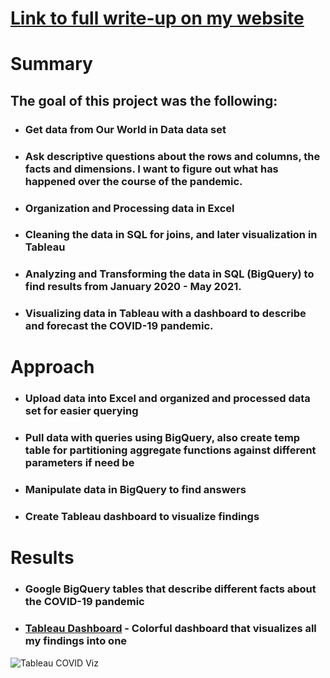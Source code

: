 # [Link to full write-up on my website](https://tmtrentmoore.wixsite.com/hellotrentonm/covid-worldwide-data-project)
# Summary
## The goal of this project was the following:
* ### Get data from Our World in Data data set
* ### Ask descriptive questions about the rows and columns, the facts and dimensions. I want to figure out what has happened over the course of the pandemic.
* ### Organization and Processing data in Excel
* ### Cleaning the data in SQL for joins, and later visualization in Tableau
* ### Analyzing and Transforming the data in SQL (BigQuery) to find results from January 2020 - May 2021.
* ### Visualizing data in Tableau with a dashboard to describe and forecast the COVID-19 pandemic.

# Approach
* ### Upload data into Excel and organized and processed data set for easier querying
* ### Pull data with queries using BigQuery, also create temp table for partitioning aggregate functions against different parameters if need be
* ### Manipulate data in BigQuery to find answers
* ### Create Tableau dashboard to visualize findings

# Results
* ### Google BigQuery tables that describe different facts about the COVID-19 pandemic
* ### [Tableau Dashboard](https://public.tableau.com/app/profile/trenton.moore4482/viz/WorldwideCOVIDDashboard/Dashboard1) - Colorful dashboard that visualizes all my findings into one
![Tableau COVID Viz](https://media-exp1.licdn.com/dms/image/C4E22AQFppnY_MHL88g/feedshare-shrink_2048_1536/0/1624379772437?e=1632960000&v=beta&t=DTkCx1XlymEAqrBNjS0FXL5FECIPjMvg2cmtHsHT18Y)
